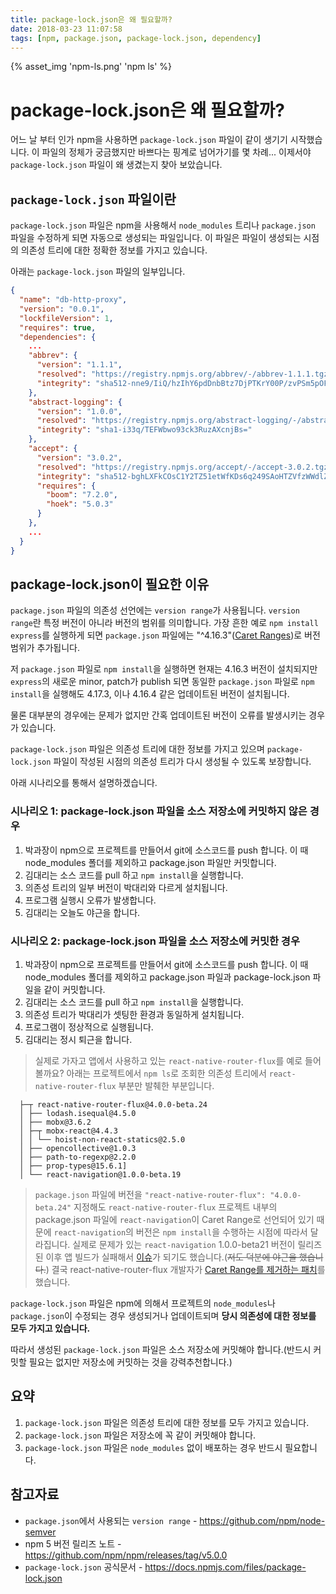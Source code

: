 ```yaml
---
title: package-lock.json은 왜 필요할까?
date: 2018-03-23 11:07:58
tags: [npm, package.json, package-lock.json, dependency]
---
```


{% asset_img 'npm-ls.png' 'npm ls' %}

# package-lock.json은 왜 필요할까?

어느 날 부터 인가 npm을 사용하면 ``package-lock.json`` 파일이 같이 생기기 시작했습니다.
이 파일의 정체가 궁금했지만 바쁘다는 핑계로 넘어가기를 몇 차례... 이제서야 ``package-lock.json`` 파일이 왜 생겼는지 찾아 보았습니다.

## ``package-lock.json`` 파일이란

``package-lock.json`` 파일은 npm을 사용해서  ``node_modules`` 트리나 ``package.json`` 파일을 수정하게 되면 자동으로 생성되는 파일입니다.
이 파일은 파일이 생성되는 시점의 의존성 트리에 대한 정확한 정보를 가지고 있습니다.

아래는 ``package-lock.json`` 파일의 일부입니다.

```json
{
  "name": "db-http-proxy",
  "version": "0.0.1",
  "lockfileVersion": 1,
  "requires": true,
  "dependencies": {
    ...
    "abbrev": {
      "version": "1.1.1",
      "resolved": "https://registry.npmjs.org/abbrev/-/abbrev-1.1.1.tgz",
      "integrity": "sha512-nne9/IiQ/hzIhY6pdDnbBtz7DjPTKrY00P/zvPSm5pOFkl6xuGrGnXn/VtTNNfNtAfZ9/1RtehkszU9qcTii0Q=="
    },
    "abstract-logging": {
      "version": "1.0.0",
      "resolved": "https://registry.npmjs.org/abstract-logging/-/abstract-logging-1.0.0.tgz",
      "integrity": "sha1-i33q/TEFWbwo93ck3RuzAXcnjBs="
    },
    "accept": {
      "version": "3.0.2",
      "resolved": "https://registry.npmjs.org/accept/-/accept-3.0.2.tgz",
      "integrity": "sha512-bghLXFkCOsC1Y2TZ51etWfKDs6q249SAoHTZVfzWWdlZxoij+mgkj9AmUJWQpDY48TfnrTDIe43Xem4zdMe7mQ==",
      "requires": {
        "boom": "7.2.0",
        "hoek": "5.0.3"
      }
    },
    ...
  }
}
```

## package-lock.json이 필요한 이유

``package.json`` 파일의 의존성 선언에는 ``version range``가 사용됩니다. ``version range``란 특정 버전이 아니라 버전의 범위를 의미합니다.
가장 흔한 예로 ``npm install express``를 실행하게 되면 ``package.json`` 파일에는 "^4.16.3"([Caret Ranges](https://github.com/npm/node-semver#caret-ranges-123-025-004))로 버전 범위가 추가됩니다.

저 ``package.json`` 파일로 ``npm install``을 실행하면 현재는 4.16.3 버전이 설치되지만 ``express``의 새로운 minor, patch가 publish 되면 동일한 ``package.json`` 파일로 ``npm install``을 실행해도 4.17.3, 이나 4.16.4 같은 업데이트된 버전이 설치됩니다.

물론 대부분의 경우에는 문제가 없지만 간혹 업데이트된 버전이 오류를 발생시키는 경우가 있습니다.

``package-lock.json`` 파일은 의존성 트리에 대한 정보를 가지고 있으며 ``package-lock.json`` 파일이 작성된 시점의 의존성 트리가 다시 생성될 수 있도록 보장합니다.

아래 시나리오를 통해서 설명하겠습니다.

### 시나리오 1: package-lock.json 파일을 소스 저장소에 커밋하지 않은 경우

1. 박과장이 npm으로 프로젝트를 만들어서 git에 소스코드를 push 합니다. 이 때 node_modules 폴더를 제외하고 package.json 파일만 커밋합니다.
2. 김대리는 소스 코드를 pull 하고 ``npm install``을 실행합니다.
3. 의존성 트리의 일부 버전이 박대리와 다르게 설치됩니다.
4. 프로그램 실행시 오류가 발생합니다.
5. 김대리는 오늘도 야근을 합니다.

### 시나리오 2: package-lock.json 파일을 소스 저장소에 커밋한 경우

1. 박과장이 npm으로 프로젝트를 만들어서 git에 소스코드를 push 합니다. 이 때 node_modules 폴더를 제외하고 package.json 파일과 package-lock.json 파일을 같이 커밋합니다.
2. 김대리는 소스 코드를 pull 하고 ``npm install``을 실행합니다.
3. 의존성 트리가 박대리가 셋팅한 환경과 동일하게 설치됩니다.
4. 프로그램이 정상적으로 실행됩니다.
5. 김대리는 정시 퇴근을 합니다.

> 실제로 가자고 앱에서 사용하고 있는 ``react-native-router-flux``를 예로 들어볼까요?
아래는 프로젝트에서 ``npm ls``로 조회한 의존성 트리에서 ``react-native-router-flux`` 부분만 발췌한 부분입니다.
```
  ├─┬ react-native-router-flux@4.0.0-beta.24
  │ ├── lodash.isequal@4.5.0
  │ ├── mobx@3.6.2
  │ ├─┬ mobx-react@4.4.3
  │ │ └── hoist-non-react-statics@2.5.0
  │ ├── opencollective@1.0.3
  │ ├── path-to-regexp@2.2.0
  │ ├── prop-types@15.6.1]
  │ └── react-navigation@1.0.0-beta.19
```
> ``package.json`` 파일에 버전을 ``"react-native-router-flux": "4.0.0-beta.24"`` 지정해도 ``react-native-router-flux`` 프로젝트 내부의 package.json 파일에 ``react-navigation``이 Caret Range로 선언되어 있기 때문에 ``react-navigation``의 버전은 ``npm install``을 수행하는 시점에 따라서 달라집니다.
실제로 문제가 있는 ``react-navigation`` 1.0.0-beta21 버전이 릴리즈 된 이후 앱 빌드가 실패해서 [이슈](https://github.com/aksonov/react-native-router-flux/issues/2865)가 되기도 했습니다.(~~저도 덕분에 야근을 했습니다.~~)
결국 react-native-router-flux 개발자가 [Caret Range를 제거하는 패치](https://github.com/aksonov/react-native-router-flux/commit/37c6553c168b9fb6947a5e533df9bd37793f1f68#diff-b9cfc7f2cdf78a7f4b91a753d10865a2)를 했습니다.


``package-lock.json`` 파일은 npm에 의해서 프로젝트의 ``node_modules``나 ``package.json``이 수정되는 경우 생성되거나 업데이트되며 **당시 의존성에 대한 정보를 모두 가지고 있습니다.**

따라서 생성된 ``package-lock.json`` 파일은 소스 저장소에 커밋해야 합니다.(반드시 커밋할 필요는 없지만 저장소에 커밋하는 것을 강력추천합니다.)

## 요약

1. ``package-lock.json`` 파일은 의존성 트리에 대한 정보를 모두 가지고 있습니다.
2. ``package-lock.json`` 파일은 저장소에 꼭 같이 커밋해야 합니다.
3. ``package-lock.json`` 파일은 ``node_modules`` 없이 배포하는 경우 반드시 필요합니다.

## 참고자료

- ``package.json``에서 사용되는 ``version range`` - https://github.com/npm/node-semver
- npm 5 버전 릴리즈 노트 - https://github.com/npm/npm/releases/tag/v5.0.0
- ``package-lock.json`` 공식문서 - https://docs.npmjs.com/files/package-lock.json



